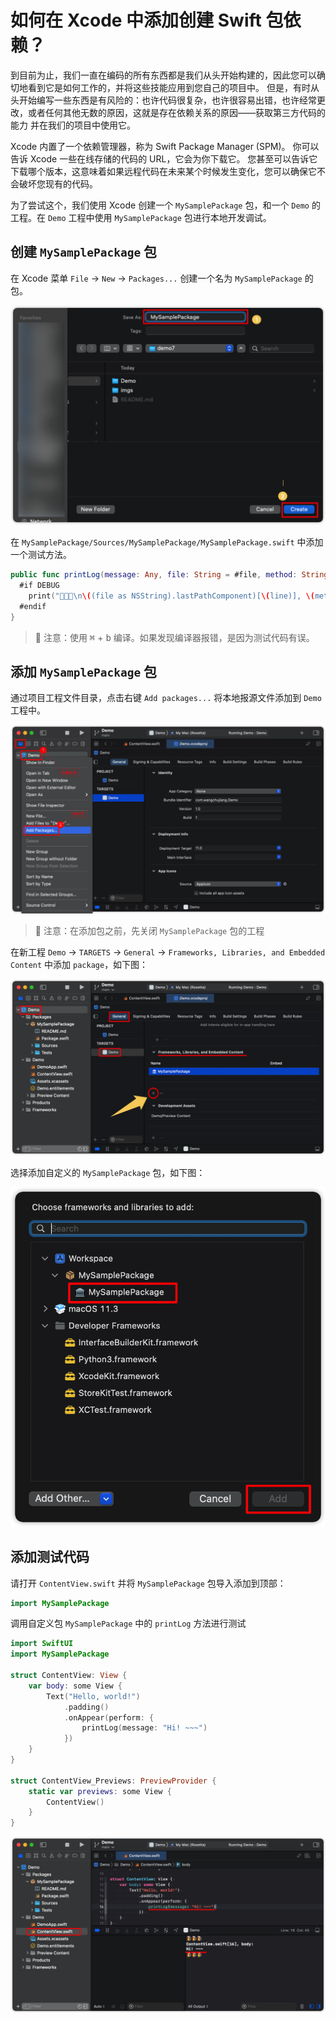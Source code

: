 如何在 Xcode 中添加创建 Swift 包依赖？
===

到目前为止，我们一直在编码的所有东西都是我们从头开始构建的，因此您可以确切地看到它是如何工作的，并将这些技能应用到您自己的项目中。 但是，有时从头开始编写一些东西是有风险的：也许代码很复杂，也许很容易出错，也许经常更改，或者任何其他无数的原因，这就是存在依赖关系的原因——获取第三方代码的能力 并在我们的项目中使用它。

Xcode 内置了一个依赖管理器，称为 Swift Package Manager (SPM)。 你可以告诉 Xcode 一些在线存储的代码的 URL，它会为你下载它。 您甚至可以告诉它下载哪个版本，这意味着如果远程代码在未来某个时候发生变化，您可以确保它不会破坏您现有的代码。

为了尝试这个，我们使用 Xcode 创建一个 `MySamplePackage` 包，和一个 `Demo` 的工程。在 `Demo` 工程中使用 `MySamplePackage` 包进行本地开发调试。

## 创建 `MySamplePackage` 包

在 Xcode 菜单 `File` -> `New` -> `Packages...` 创建一个名为 `MySamplePackage` 的包。

![](./imgs/002.png)<!--rehype:style=max-width:650px-->

在 `MySamplePackage/Sources/MySamplePackage/MySamplePackage.swift` 中添加一个测试方法。

```swift
public func printLog(message: Any, file: String = #file, method: String = #function, line: Int = #line) {
  #if DEBUG
    print("🍺🍺🍺\n\((file as NSString).lastPathComponent)[\(line)], \(method): \n\(message)\n🍺🍺🍺\n")
  #endif
}
```

> 🚧 注意：使用 <kbd>⌘</kbd> + <kbd>b</kbd> 编译。如果发现编译器报错，是因为测试代码有误。
<!--rehype:style=border-left: 8px solid #ffe564;background-color: #ffe56440;padding: 12px 16px;-->

## 添加 `MySamplePackage` 包

通过项目工程文件目录，点击右键 `Add packages...` 将本地报源文件添加到 `Demo` 工程中。

![](./imgs/003.png)<!--rehype:style=max-width:650px-->

> 🚧 注意：在添加包之前，先关闭 `MySamplePackage` 包的工程
<!--rehype:style=border-left: 8px solid #ffe564;background-color: #ffe56440;padding: 12px 16px;-->

在新工程 `Demo` -> `TARGETS` -> `General` -> `Frameworks, Libraries, and Embedded Content` 中添加 `package`，如下图：

![](./imgs/004.png)<!--rehype:style=max-width:650px-->

选择添加自定义的 `MySamplePackage` 包，如下图：

![](./imgs/005.png)<!--rehype:style=max-width:320px-->

## 添加测试代码

请打开 `ContentView.swift` 并将 `MySamplePackage` 包导入添加到顶部：

```swift
import MySamplePackage
```

调用自定义包 `MySamplePackage` 中的 `printLog` 方法进行测试

```swift
import SwiftUI
import MySamplePackage

struct ContentView: View {
    var body: some View {
        Text("Hello, world!")
            .padding()
            .onAppear(perform: {
                printLog(message: "Hi! ~~~")
            })
    }
}

struct ContentView_Previews: PreviewProvider {
    static var previews: some View {
        ContentView()
    }
}
```

![](./imgs/006.png)<!--rehype:style=max-width:650px-->